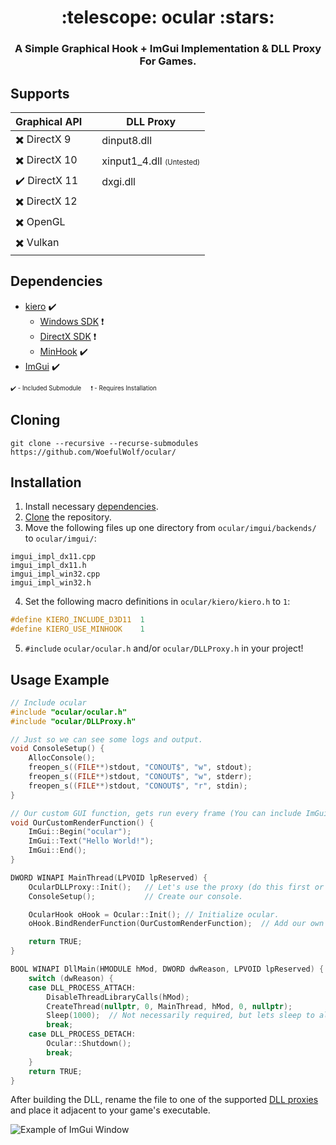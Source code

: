 <h1 align="center">:telescope: ocular :stars:</h1>
<h3 align="center">A Simple Graphical Hook + ImGui Implementation &amp; DLL Proxy For Games.</h2>

## Supports

| Graphical API                       | | DLL Proxy     |
| ----------------------------------- |-| ------------- |
| :heavy_multiplication_x: DirectX 9  | | dinput8.dll   |
| :heavy_multiplication_x: DirectX 10 | | xinput1_4.dll <sub><sup>(Untested)</sup></sub> |
| :heavy_check_mark: DirectX 11       | | dxgi.dll  |
| :heavy_multiplication_x: DirectX 12 | |   |
| :heavy_multiplication_x: OpenGL     | |   |
| :heavy_multiplication_x: Vulkan     | |   |

## Dependencies
* [kiero](https://github.com/Rebzzel/kiero/) :heavy_check_mark:
  * [Windows SDK](https://www.microsoft.com/en-us/download/details.aspx?id=8279) :heavy_exclamation_mark:
  * [DirectX SDK](https://www.microsoft.com/en-us/download/details.aspx?id=6812) :heavy_exclamation_mark:
  * [MinHook](https://github.com/TsudaKageyu/minhook) :heavy_check_mark:
* [ImGui](https://github.com/ocornut/imgui/) :heavy_check_mark:

<sub><sup>:heavy_check_mark: - Included Submodule &emsp; :heavy_exclamation_mark: - Requires Installation</sup></sub>

## Cloning
```
git clone --recursive --recurse-submodules https://github.com/WoefulWolf/ocular/
```

## Installation
1. Install necessary [dependencies](https://github.com/WoefulWolf/ocular/#dependencies).
2. [Clone](https://github.com/WoefulWolf/ocular/#cloning) the repository.
3. Move the following files up one directory from `ocular/imgui/backends/` to `ocular/imgui/`:
```
imgui_impl_dx11.cpp
imgui_impl_dx11.h
imgui_impl_win32.cpp
imgui_impl_win32.h
```
4. Set the following macro definitions in `ocular/kiero/kiero.h` to `1`:
```c++
#define KIERO_INCLUDE_D3D11  1
#define KIERO_USE_MINHOOK    1
```
5. `#include` `ocular/ocular.h` and/or `ocular/DLLProxy.h` in your project!

## Usage Example
```c++
// Include ocular
#include "ocular/ocular.h"
#include "ocular/DLLProxy.h"

// Just so we can see some logs and output.
void ConsoleSetup() {
    AllocConsole();
    freopen_s((FILE**)stdout, "CONOUT$", "w", stdout);
    freopen_s((FILE**)stdout, "CONOUT$", "w", stderr);
    freopen_s((FILE**)stdout, "CONOUT$", "r", stdin);
}

// Our custom GUI function, gets run every frame (You can include ImGui functions).
void OurCustomRenderFunction() {
    ImGui::Begin("ocular");
    ImGui::Text("Hello World!");
    ImGui::End();
}

DWORD WINAPI MainThread(LPVOID lpReserved) {
    OcularDLLProxy::Init();   // Let's use the proxy (do this first or very early).
    ConsoleSetup();           // Create our console.

    OcularHook oHook = Ocular::Init(); // Initialize ocular.
    oHook.BindRenderFunction(OurCustomRenderFunction);  // Add our own render function.

    return TRUE;
}

BOOL WINAPI DllMain(HMODULE hMod, DWORD dwReason, LPVOID lpReserved) {
    switch (dwReason) {
    case DLL_PROCESS_ATTACH:
        DisableThreadLibraryCalls(hMod);
        CreateThread(nullptr, 0, MainThread, hMod, 0, nullptr);
        Sleep(1000);  // Not necessarily required, but lets sleep to allow everything to be setup.
        break;
    case DLL_PROCESS_DETACH:
        Ocular::Shutdown();
        break;
    }
    return TRUE;
}

```
After building the DLL, rename the file to one of the supported [DLL proxies](https://github.com/WoefulWolf/ocular/#supports) and place it adjacent to your game's executable.

![Example of ImGui Window](https://i.imgur.com/NpRoK55.png)
